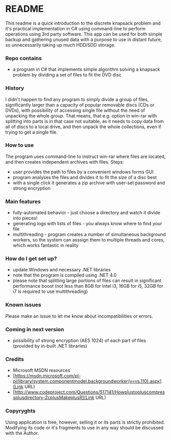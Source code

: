 # README #

This readme is a quick introduction to the discrete knapsack problem and it's practical implementation in C# using command-line to perform operations using 3rd party software. This app can be used for both simple backup and gathering unused data with a purpose to use in distant future, so unnecessarily taking up much HDD/SDD storage.

### Repo contains ###
* a program in C# that implements simple algorithm solving a knapsack problem by dividing a set of files to fit the DVD disc 

### History ###
I didn't happen to find any program to simply divide a group of files, significantly larger than a capacity of popular removable discs (CDs or DVDs), with possibility of accessing single file without the need of unpacking the whole group. That means, that e.g. option in win-rar with splitting into parts is in that case not suitable, as it needs to copy data from all of discs to a local drive, and then unpack the whole collections, even if trying to get a single file.

### How to use ###

The program uses command-line to instruct win-rar where files are located, and then creates independent archives with files.
Steps:
- user provides the path to files by a convenient windows forms GUI
- program analyses the files and divides it to fit the size of a disc best
- with a single click it generates a zip archive with user-set password and strong encryption


### Main features ###

* fully-automated behavior - just choose a directory and watch it divide into pieces!
* generating logs with lists of files - you always know where to find your file
* multithreading - program creates a number of simultaneous background workers, so the system can asssign them to multiple threads and cores, which works fantastic in reality 


### How do I get set up? ###

* update Windows and necessary .NET libraries
* note that the program is compiled using .NET 4.0
* please note that splitting large portions of files can result in significant performance boost (not less than 8GB for Intel i3, 16GB for i5,  32GB for i7 is required to use multithreading)

### Known issues ###
Please make an issue to let me know about incompatibilities or errors.

### Coming in next version ###
* possibility of strong encryption (AES 1024) of each part of files (provided by in-built .NET libraries)

### Credits ####
* Microsoft MSDN resources
* [https://msdn.microsoft.com/pl-pl/library/system.componentmodel.backgroundworker(v=vs.110).aspx](Link URL)
* [http://www.codeproject.com/Questions/517141/Howplustopluscompressplusdirectory-2cplusMakeplusR](Link URL)
### Copyryghts ###
Using application is free, however, selling it or its parts is strictly prohibited. Modifying its code or it's fragments to use in any way should be discussed with the Author.